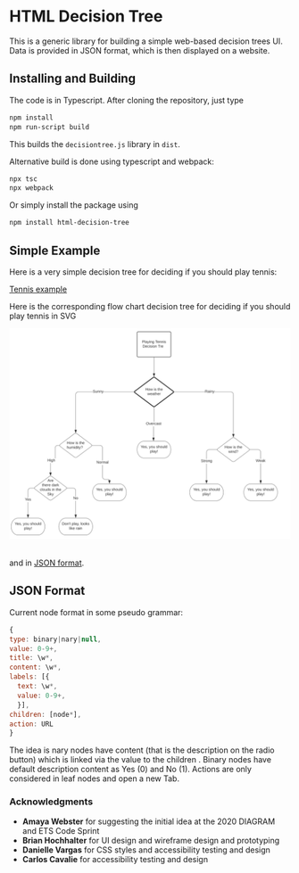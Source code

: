 # HTML Decision Tree

This is a generic library for building a simple web-based decision trees UI.
Data is provided in JSON format, which is then displayed on a website.


## Installing and Building

The code is in Typescript. After cloning the repository, just type

``` Bash
npm install
npm run-script build
```

This builds the `decisiontree.js` library in `dist`.

Alternative build is done using typescript and webpack:

``` Bash
npx tsc
npx webpack
```

Or simply install the package using 

``` Bash
npm install html-decision-tree
```

## Simple Example

Here is a very simple decision tree for deciding if you should play tennis:

[Tennis example](https://diagram-codesprint.github.io/2020-Image-Description-Decision-Tree/samples/tennis.html)

Here is the corresponding flow chart decision tree for deciding if you should play tennis in SVG

![Alt Tennis Decision Tree](./samples/tennis.svg)
<img sre="./samples/tennis.svg">

and in [JSON format](./samples/tennis.json).


## JSON Format

Current node format in some pseudo grammar:

```Javascript
{
type: binary|nary|null,
value: 0-9+,
title: \w*,
content: \w*,
labels: [{
  text: \w*,
  value: 0-9+,
  }],
children: [node*],
action: URL
}
```

The idea is nary nodes have content (that is the description on the radio
button) which is linked via the value to the children . Binary nodes have
default description content as Yes (0) and No (1). Actions are only considered
in leaf nodes and open a new Tab.

### Acknowledgments

* **Amaya Webster** for suggesting the initial idea at the 2020 DIAGRAM and ETS Code Sprint
* **Brian Hochhalter** for UI design and wireframe design and prototyping
* **Danielle Vargas** for CSS styles and accessibility testing and design
* **Carlos Cavalie** for accessibility testing and design

